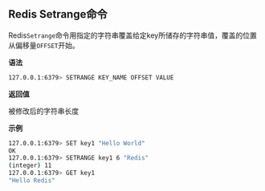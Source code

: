 ## Redis Setrange命令

Redis`Setrange`命令用指定的字符串覆盖给定key所储存的字符串值，覆盖的位置从偏移量`OFFSET`开始。

**语法**

```bash
127.0.0.1:6379> SETRANGE KEY_NAME OFFSET VALUE
```

**返回值**

被修改后的字符串长度

**示例**

```bash
127.0.0.1:6379> SET key1 "Hello World"
OK
127.0.0.1:6379> SETRANGE key1 6 "Redis"
(integer) 11
127.0.0.1:6379> GET key1
"Hello Redis"
```
